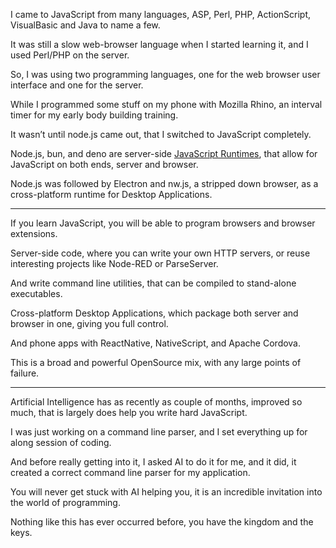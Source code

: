 I came to JavaScript from many languages,
ASP, Perl, PHP, ActionScript, VisualBasic and Java to name a few.

It was still a slow web-browser language when I started learning it,
and I used Perl/PHP on the server.

So, I was using two programming languages,
one for the web browser user interface and one for the server.

While I programmed some stuff on my phone with Mozilla Rhino,
an interval timer for my early body building training.

It wasn’t until node.js came out,
that I switched to JavaScript completely.

Node.js, bun, and deno are server-side [JavaScript Runtimes][1],
that allow for JavaScript on both ends, server and browser.

Node.js was followed by Electron and nw.js, a stripped down browser,
as a cross-platform runtime for Desktop Applications.

---

If you learn JavaScript,
you will be able to program browsers and browser extensions.

Server-side code, where you can write your own HTTP servers,
or reuse interesting projects like Node-RED or ParseServer.

And write command line utilities,
that can be compiled to stand-alone executables.

Cross-platform Desktop Applications,
which package both server and browser in one, giving you full control.

And phone apps with ReactNative, NativeScript,
and Apache Cordova.

This is a broad and powerful OpenSource mix,
with any large points of failure.

---

Artificial Intelligence has as recently as couple of months,
improved so much, that is largely does help you write hard JavaScript.

I was just working on a command line parser,
and I set everything up for along session of coding.

And before really getting into it, I asked AI to do it for me,
and it did, it created a correct command line parser for my application.

You will never get stuck with AI helping you,
it is an incredible invitation into the world of programming.

Nothing like this has ever occurred before,
you have the kingdom and the keys.

[1]: https://github.com/errilaz/awesome-js-runtimes
